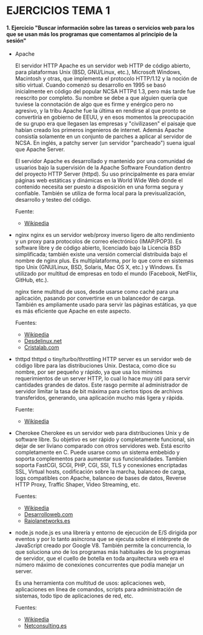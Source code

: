 # EJERCICIOS TEMA 1

  #### 1. Ejercicio "Buscar información sobre las tareas o servicios web para los que se usan más los programas que comentamos al principio de la sesión"

- Apache

    El servidor HTTP Apache es un servidor web HTTP de código abierto, para plataformas Unix (BSD, GNU/Linux, etc.), Microsoft Windows, Macintosh y otras, que implementa el protocolo HTTP/1.12 y la noción de sitio virtual. Cuando comenzó su desarrollo en 1995 se basó inicialmente en código del popular NCSA HTTPd 1.3, pero más tarde fue reescrito por completo. Su nombre se debe a que alguien quería que tuviese la connotación de algo que es firme y enérgico pero no agresivo, y la tribu Apache fue la última en rendirse al que pronto se convertiría en gobierno de EEUU, y en esos momentos la preocupación de su grupo era que llegasen las empresas y "civilizasen" el paisaje que habían creado los primeros ingenieros de internet. Además Apache consistía solamente en un conjunto de parches a aplicar al servidor de NCSA. En inglés, a patchy server (un servidor "parcheado") suena igual que Apache Server.

    El servidor Apache es desarrollado y mantenido por una comunidad de usuarios bajo la supervisión de la Apache Software Foundation dentro del proyecto HTTP Server (httpd). Su uso principalmente es para enviar páginas web estáticas y dinámicas en la World Wide Web donde el contenido necesita ser puesto a disposición en una forma segura y confiable. También se utiliza de forma local para la previsualización, desarrollo y testeo del código.

    Fuente:
	- [Wikipedia](https://es.wikipedia.org/wiki/Servidor_HTTP_Apache)

- nginx
		nginx es un servidor web/proxy inverso ligero de alto rendimiento y un proxy para protocolos de correo electrónico (IMAP/POP3). Es software libre y de código abierto, licenciado bajo la Licencia BSD simplificada; también existe una versión comercial distribuida bajo el nombre de nginx plus. Es multiplataforma, por lo que corre en sistemas tipo Unix (GNU/Linux, BSD, Solaris, Mac OS X, etc.) y Windows. Es utilizado por multitud de empresas en todo el mundo (Facebook, NetFlix, GitHub, etc.).

    nginx tiene multitud de usos, desde usarse como caché para una aplicación, pasando por convertirse en un balancedor de carga. También es ampliamente usado para servir las páginas estáticas, ya que es más eficiente que Apache en este aspecto.

    Fuentes:
	- [Wikipedia](https://es.wikipedia.org/wiki/Nginx)
	- [Desdelinux.net](http://blog.desdelinux.net/nginx-una-interesante-alternativa-a-apache/)
	- [Cristalab.com](http://www.cristalab.com/blog/7-razones-para-usar-nginx-web-server-c112338l/)

- thttpd
    thttpd o tiny/turbo/throttling HTTP server es un servidor web de código libre para las distribuciones Unix. Destaca, como dice su nombre, por ser pequeño y rápido, ya que usa los mínimos requerimientos de un server HTTP, lo cual lo hace muy útil para servir cantidades grandes de datos. Este rasgo permite al administrador de servidor limitar la tasa de bit máxima para ciertos tipos de archivos transferidos, generando, una aplicación mucho más ligera y rápida.

	Fuente:
	- [Wikipedia](https://es.wikipedia.org/wiki/Thttpd)

- Cherokee
		Cherokee es un servidor web para distribuciones Unix y de software libre. Su objetivo es ser rápido y completamente funcional, sin dejar de ser liviano comparado con otros servidores web. Está escrito completamente en C. Puede usarse como un sistema embebido y soporta complementos para aumentar sus funcionalidades. Tambien soporta FastCGI, SCGI, PHP, CGI, SSI, TLS y conexiones encriptadas SSL, Virtual hosts, codificación sobre la marcha, balanceo de carga, logs compatibles con Apache, balanceo de bases de datos, Reverse HTTP Proxy, Traffic Shaper, Video Streaming, etc.

	Fuentes:
	- [Wikipedia](https://es.wikipedia.org/wiki/Cherokee_(servidor_web))
	- [Desarrolloweb.com](https://desarrolloweb.com/de_interes/cherokee-web-server-rapido-servidores-web-2273.html)
	- [Raiolanetworks.es](https://raiolanetworks.es/blog/cherokee-web-server-una-alternativa-nginx/)

- node.js
	node.js es una librería y entorno de ejecución de E/S dirigida por eventos y por lo tanto asíncrona que se ejecuta sobre el intérprete de JavaScript creado por Google V8. También permite la concurrencia, lo que soluciona uno de los programas más habituales de los programas de servidor, que el cuello de botella en toda arquitectura web era el número máximo de conexiones concurrentes que podía manejar un server.

	Es una herramienta con multitud de usos: aplicaciones web, aplicaciones en línea de comandos, scripts para administración de sistemas, todo tipo de aplicaciones de red, etc.

	Fuentes:
	- [Wikipedia](https://es.wikipedia.org/wiki/Node.js)
	- [Netconsulting.es](http://www.netconsulting.es/blog/nodejs/)